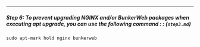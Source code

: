 ---

##### **Step 6: To prevent upgrading NGINX and/or BunkerWeb packages when executing apt upgrade, you can use the following command : : (`step3.md`)**
```markdown
sudo apt-mark hold nginx bunkerweb